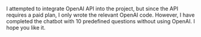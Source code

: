 I attempted to integrate OpenAI API into the project, but since the API requires a paid plan, I only wrote the relevant OpenAI code. However, I have completed the chatbot with 10 predefined questions without using OpenAI. I hope you like it. 
